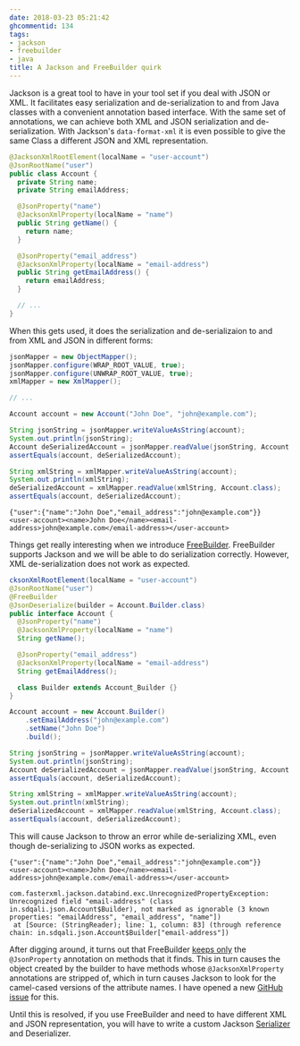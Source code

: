 ```yaml
---
date: 2018-03-23 05:21:42
ghcommentid: 134
tags:
- jackson
- freebuilder
- java
title: A Jackson and FreeBuilder quirk
---
```


Jackson is a great tool to have in your tool set if you deal with JSON or XML. It facilitates easy serialization and de-serialization to and from Java classes with a convenient annotation based interface. With the same set of annotations, we can achieve both XML and JSON serialization and de-serialization. With Jackson's `data-format-xml` it is even possible to give the same Class a different JSON and XML representation. 
<!--more-->

```java
@JacksonXmlRootElement(localName = "user-account")
@JsonRootName("user")
public class Account {
  private String name;
  private String emailAddress;

  @JsonProperty("name")
  @JacksonXmlProperty(localName = "name")
  public String getName() {
    return name;
  }

  @JsonProperty("email_address")
  @JacksonXmlProperty(localName = "email-address")
  public String getEmailAddress() {
    return emailAddress;
  }

  // ...
}
```

When this gets used, it does the serialization and de-serializaion to and from XML and JSON in different forms:

```java
jsonMapper = new ObjectMapper();
jsonMapper.configure(WRAP_ROOT_VALUE, true);
jsonMapper.configure(UNWRAP_ROOT_VALUE, true);
xmlMapper = new XmlMapper();

// ...

Account account = new Account("John Doe", "john@example.com");

String jsonString = jsonMapper.writeValueAsString(account);
System.out.println(jsonString);
Account deSerializedAccount = jsonMapper.readValue(jsonString, Account.class);
assertEquals(account, deSerializedAccount);

String xmlString = xmlMapper.writeValueAsString(account);
System.out.println(xmlString);
deSerializedAccount = xmlMapper.readValue(xmlString, Account.class);
assertEquals(account, deSerializedAccount);
```

```shell
{"user":{"name":"John Doe","email_address":"john@example.com"}}
<user-account><name>John Doe</name><email-address>john@example.com</email-address></user-account>
```

Things get really interesting when we introduce [FreeBuilder](http://freebuilder.inferred.org/). FreeBuilder supports Jackson and we will be able to do serialization correctly. However, XML de-serialization does not work as expected.
```java
cksonXmlRootElement(localName = "user-account")
@JsonRootName("user")
@FreeBuilder
@JsonDeserialize(builder = Account.Builder.class)
public interface Account {
  @JsonProperty("name")
  @JacksonXmlProperty(localName = "name")
  String getName();

  @JsonProperty("email_address")
  @JacksonXmlProperty(localName = "email-address")
  String getEmailAddress();

  class Builder extends Account_Builder {}
}
```
```java
Account account = new Account.Builder()
    .setEmailAddress("john@example.com")
    .setName("John Doe")
    .build();

String jsonString = jsonMapper.writeValueAsString(account);
System.out.println(jsonString);
Account deSerializedAccount = jsonMapper.readValue(jsonString, Account.class);
assertEquals(account, deSerializedAccount);

String xmlString = xmlMapper.writeValueAsString(account);
System.out.println(xmlString);
deSerializedAccount = xmlMapper.readValue(xmlString, Account.class);
assertEquals(account, deSerializedAccount);
```
This will cause Jackson to throw an error while de-serializing XML, even though de-serializing to JSON works as expected. 
```shell
{"user":{"name":"John Doe","email_address":"john@example.com"}}
<user-account><name>John Doe</name><email-address>john@example.com</email-address></user-account>

com.fasterxml.jackson.databind.exc.UnrecognizedPropertyException: Unrecognized field "email-address" (class in.sdqali.json.Account$Builder), not marked as ignorable (3 known properties: "emailAddress", "email_address", "name"])
 at [Source: (StringReader); line: 1, column: 83] (through reference chain: in.sdqali.json.Account$Builder["email-address"])
 ```
After digging around, it turns out that FreeBuilder [keeps only](https://github.com/inferred/FreeBuilder/blob/master/src/main/java/org/inferred/freebuilder/processor/JacksonSupport.java#L40) the `@JsonProperty` annotation on methods that it finds. This in turn causes the object created by the builder to have methods whose `@JacksonXmlProperty` annotations are stripped of, which in turn causes Jackson to look for the camel-cased versions of the attribute names. I have opened a new [GitHub issue](https://github.com/inferred/FreeBuilder/issues/294) for this. 

Until this is resolved, if you use FreeBuilder and need to have different XML and JSON representation, you will have to write a custom Jackson [Serializer](https://github.com/FasterXML/jackson-docs/wiki/JacksonHowToCustomSerializers) and Deserializer.